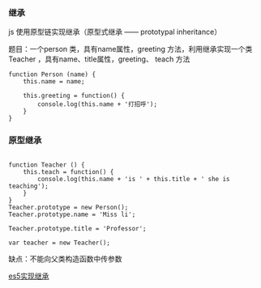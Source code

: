 ### 继承

js 使用原型链实现继承（原型式继承 —— prototypal inheritance）

题目：一个person 类，具有name属性，greeting 方法，利用继承实现一个类 Teacher ，具有name、title属性，greeting、 teach 方法


```
function Person (name) {
    this.name = name;
    
    this.greeting = function() {
        console.log(this.name + '打招呼');
    }
}

```


### 原型继承 

```

function Teacher () {
    this.teach = function() {
        console.log(this.name + 'is ' + this.title + ' she is teaching');
    }
}
Teacher.prototype = new Person();
Teacher.prototype.name = 'Miss li';

Teacher.prototype.title = 'Professor';

var teacher = new Teacher();

```
缺点：不能向父类构造函数中传参数





[es5实现继承](https://www.jianshu.com/p/57aafceba57d)